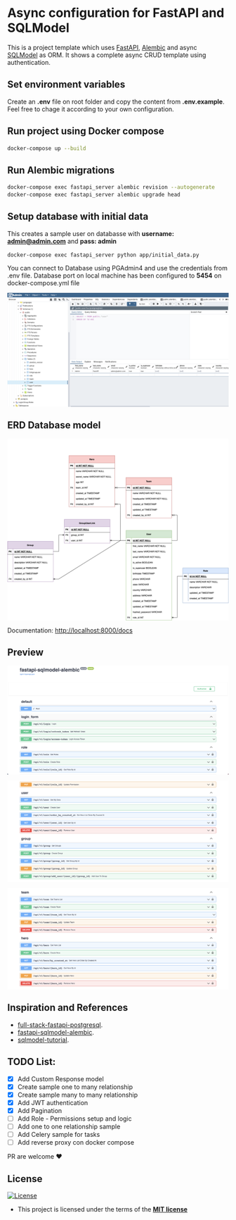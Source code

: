 # Async configuration for FastAPI and SQLModel

This is a project template which uses [FastAPI](https://fastapi.tiangolo.com/), [Alembic](https://alembic.sqlalchemy.org/en/latest/) and async [SQLModel](https://sqlmodel.tiangolo.com/) as ORM. It shows a complete async CRUD template using authentication.

## Set environment variables

Create an **.env** file on root folder and copy the content from **.env.example**. Feel free to chage it according to your own configuration.

## Run project using Docker compose

```sh
docker-compose up --build
```

## Run Alembic migrations

```sh
docker-compose exec fastapi_server alembic revision --autogenerate
docker-compose exec fastapi_server alembic upgrade head
```

## Setup database with initial data
This creates a sample user on databasse with **username: admin@admin.com** and **pass: admin** 
```
docker-compose exec fastapi_server python app/initial_data.py
```

You can connect to Database using PGAdmin4 and use the credentials from .env file. Database port on local machine has been configured to **5454** on docker-compose.yml file

<p align="center">
  <img src="static/tables.png" align="center"/>
</p>

## ERD Database model
<p align="center">
  <img src="static/erd.png" align="center"/>
</p>

Documentation: [http://localhost:8000/docs](http://localhost:8000/docs)

## Preview
  
<p align="center">
  <img src="static/1.png" align="center"/>
</p>
<p align="center">
  <img src="static/2.png" align="center"/>
</p>
<p align="center">
  <img src="static/3.png" align="center"/>
</p>

## Inspiration and References

- [full-stack-fastapi-postgresql](https://github.com/tiangolo/full-stack-fastapi-postgresql).
- [fastapi-sqlmodel-alembic](https://github.com/testdrivenio/fastapi-sqlmodel-alembic).
- [sqlmodel-tutorial](https://sqlmodel.tiangolo.com/tutorial/fastapi/).

## TODO List:

- [x] Add Custom Response model
- [x] Create sample one to many relationship
- [x] Create sample many to many relationship
- [x] Add JWT authentication
- [x] Add Pagination
- [ ] Add Role - Permissions setup and logic
- [ ] Add one to one relationship sample
- [ ] Add Celery sample for tasks
- [ ] Add reverse proxy con docker compose

PR are welcome ❤️

## License

[![License](http://img.shields.io/:license-mit-blue.svg?style=flat-square)](http://badges.mit-license.org)

- This project is licensed under the terms of the **[MIT license](LICENSE)**